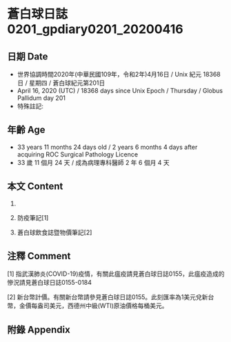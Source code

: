 # 蒼白球日誌0201_gpdiary0201_20200416 #

## 日期 Date ##

* 世界協調時間2020年(中華民國109年，令和2年)4月16日 / Unix 紀元 18368 日 / 星期四 / 蒼白球紀元第201日
* April 16, 2020 (UTC) / 18368 days since Unix Epoch / Thursday / Globus Pallidum day 201
* 特殊註記:

## 年齡 Age ##

* 33 years 11 months 24 days old / 2 years 6 months 4 days after acquiring ROC Surgical Pathology Licence
* 33 歲 11 個月 24 天 / 成為病理專科醫師 2 年 6 個月 4 天

## 本文 Content ##

1. 

    
2. 防疫筆記[1]

    
3. 蒼白球飲食誌暨物價筆記[2]

    

## 注釋 Comment ##

[1] 指武漢肺炎(COVID-19)疫情，有關此瘟疫請見蒼白球日誌0155，此瘟疫造成的慘況請見蒼白球日誌0155-0184


[2] 新台幣計價。有關新台幣請參見蒼白球日誌0155。此刻匯率為1美元兌新台幣，金價每盎司美元，西德州中級(WTI)原油價格每桶美元。



## 附錄 Appendix ##

